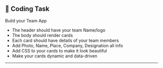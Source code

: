 ## 🧐 Coding Task

Build your Team App

- The header should have your team Name/logo
- The body should render cards
- Each card should have details of your team members
- Add Photo, Name, Place, Company, Designation all info
- Add CSS to your cards to make it look beautiful
- Make your cards dynamic and data-driven

---

<!-- ![Image](https://github.com/gavandivya/NamasteReact/blob/sessionOne/Lecture2/assets/nav.png) -->
